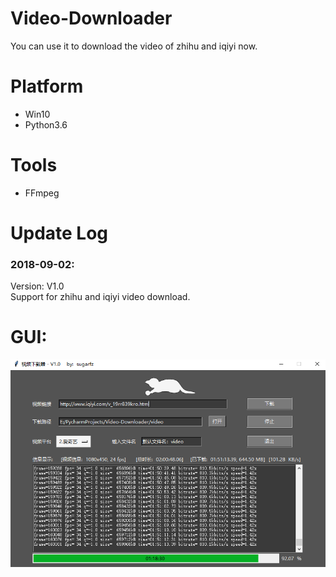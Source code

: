 # Video-Downloader
You can use it to download the video of zhihu and iqiyi now.

# Platform
- Win10  
- Python3.6

# Tools
- FFmpeg

# Update Log
### 2018-09-02:
Version: V1.0  
Support for zhihu and iqiyi video download.

# GUI:
![img](./Screenshot/gui.png)
